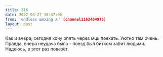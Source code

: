 ```yaml
---
title: 316
date: 2022-04-27 16:47:06
from: 'endless шизing ⍼' (channel1162404975)
layout: post
---
```


Как и вчера, сегодня хочу опять через мцк поехать. Уютно там очень. Правда, вчера неудача была - поезд был битком забит людьми.
Надеюсь, в этот раз повезёт.
